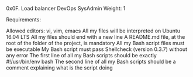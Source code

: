 0x0F. Load balancer
DevOps
SysAdmin
 Weight: 1

Requirements:

Allowed editors: vi, vim, emacs
All my files will be interpreted on Ubuntu 16.04 LTS
All my files should end with a new line
A README.md file, at the root of the folder of the project, is mandatory
All my Bash script files must be executable
My Bash script must pass Shellcheck (version 0.3.7) without any error
The first line of all my Bash scripts should be exactly #!/usr/bin/env bash
The second line of all my Bash scripts should be a comment explaining what is the script doing
